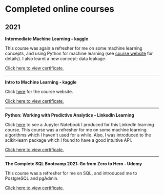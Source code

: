 # Completed online courses
## 2021

**Intermediate Machine Learning - kaggle**

This course was again a refresher for me on some machine learning concepts, and using Python for machine learning (see [course website](https://www.kaggle.com/learn/intermediate-machine-learning) for details). I also learnt a new concept: data leakage.

[Click here to view certificate.](https://github.com/HenryAlferink/PORTFOLIO/blob/main/Online_Courses/Intermediate%20Machine%20Learning%20-%20kaggle.png)

---
**Intro to Machine Learning - kaggle**

Click [here](https://www.kaggle.com/learn/intro-to-machine-learning) for the course website.

[Click here to view certificate.](https://www.kaggle.com/learn/certification/henryalferink/intro-to-machine-learning)

---
**Python: Working with Predictive Analytics - LinkedIn Learning**

Click [here](https://github.com/HenryAlferink/PORTFOLIO/blob/main/Online_Courses/Python%20Working%20with%20Predictive%20Analytics%20-%20LinkedIn/Code.ipynb) to see a Jupyter Notebook I produced for this LinkedIn learning course. This  course was a refresher for me on some machine learning algorithms which I haven't used for a while. Also, I was introduced to the scikit-learn package which I found to have a good intuitive API. 

[Click here to view certificate.](https://github.com/HenryAlferink/PORTFOLIO/blob/main/Online_Courses/Python%20Working%20with%20Predictive%20Analytics%20-%20LinkedIn/Python%20Working%20with%20Predictive%20Analytics%20-%20LinkedIn.pdf)

---
**The Complete SQL Bootcamp 2021: Go from Zero to Hero - Udemy**

This course was a refresher for me on SQL, and introduced me to PostgreSQL and pgAdmin.

[Click here to view certificate.](https://github.com/HenryAlferink/PORTFOLIO/blob/main/Online_Courses/The%20Complete%20SQL%20Bootcamp%20-%20Udacity.pdf) 
